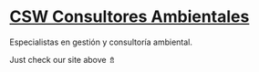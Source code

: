 # [CSW Consultores Ambientales](https://csw.cl/)

Especialistas en gestión y consultoría ambiental.

Just check our site above ⇯
